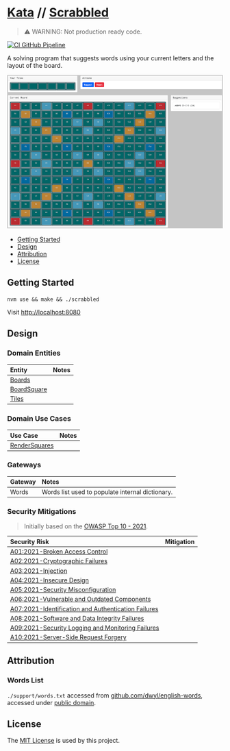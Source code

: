 # [Kata](https://github.com/dbtedman/kata) // [Scrabbled](https://github.com/dbtedman/kata-scrabbled)

> ⚠️ WARNING: Not production ready code.

[![CI GitHub Pipeline](https://img.shields.io/github/workflow/status/dbtedman/kata-scrabbled/ci?style=for-the-badge&logo=github&label=ci)](https://github.com/dbtedman/kata-scrabbled/actions/workflows/ci.yml)

A solving program that suggests words using your current letters and the layout of the board.

![Screenshot](./Screenshot.png)

-   [Getting Started](#getting-started)
-   [Design](#design)
-   [Attribution](#attribution)
-   [License](#license)

## Getting Started

```shell
nvm use && make && ./scrabbled
```

Visit [http://localhost:8080](http://localhost:8080)

## Design

### Domain Entities

| Entity                                                        | Notes |
| :------------------------------------------------------------ | :---- |
| [Boards](./internal/domain/board/boards.go)                   |       |
| [BoardSquare](./internal/domain/board_square/board_square.go) |       |
| [Tiles](./internal/domain/tile/tiles.go)                      |       |

### Domain Use Cases

| Use Case                                                    | Notes |
| :---------------------------------------------------------- | :---- |
| [RenderSquares](./internal/domain/square/render_squares.go) |       |

### Gateways

| Gateway | Notes                                            |
| :------ | :----------------------------------------------- |
| Words   | Words list used to populate internal dictionary. |

### Security Mitigations

> Initially based on the [OWASP Top 10 - 2021](https://owasp.org/www-project-top-ten/).

| Security Risk                                                                                                                       | Mitigation |
| :---------------------------------------------------------------------------------------------------------------------------------- | :--------- |
| [A01:2021-Broken Access Control](https://owasp.org/Top10/A01_2021-Broken_Access_Control/)                                           |            |
| [A02:2021-Cryptographic Failures](https://owasp.org/Top10/A02_2021-Cryptographic_Failures/)                                         |            |
| [A03:2021-Injection](https://owasp.org/Top10/A03_2021-Injection/)                                                                   |            |
| [A04:2021-Insecure Design](https://owasp.org/Top10/A04_2021-Insecure_Design/)                                                       |            |
| [A05:2021-Security Misconfiguration](https://owasp.org/Top10/A05_2021-Security_Misconfiguration/)                                   |            |
| [A06:2021-Vulnerable and Outdated Components](https://owasp.org/Top10/A06_2021-Vulnerable_and_Outdated_Components/)                 |            |
| [A07:2021-Identification and Authentication Failures](https://owasp.org/Top10/A07_2021-Identification_and_Authentication_Failures/) |            |
| [A08:2021-Software and Data Integrity Failures](https://owasp.org/Top10/A08_2021-Software_and_Data_Integrity_Failures/)             |            |
| [A09:2021-Security Logging and Monitoring Failures](https://owasp.org/Top10/A09_2021-Security_Logging_and_Monitoring_Failures/)     |            |
| [A10:2021-Server-Side Request Forgery](https://owasp.org/Top10/A10_2021-Server-Side_Request_Forgery_%28SSRF%29/)                    |            |

## Attribution

### Words List

`./support/words.txt` accessed from [github.com/dwyl/english-words](https://github.com/dwyl/english-words), accessed
under [public domain](https://github.com/dwyl/english-words/blob/master/LICENSE.md).

## License

The [MIT License](./LICENSE.md) is used by this project.
